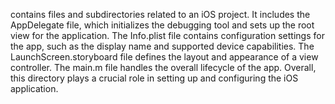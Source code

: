 contains files and subdirectories related to an iOS project. It includes the AppDelegate file, which initializes the debugging tool and sets up the root view for the application. The Info.plist file contains configuration settings for the app, such as the display name and supported device capabilities. The LaunchScreen.storyboard file defines the layout and appearance of a view controller. The main.m file handles the overall lifecycle of the app. Overall, this directory plays a crucial role in setting up and configuring the iOS application.